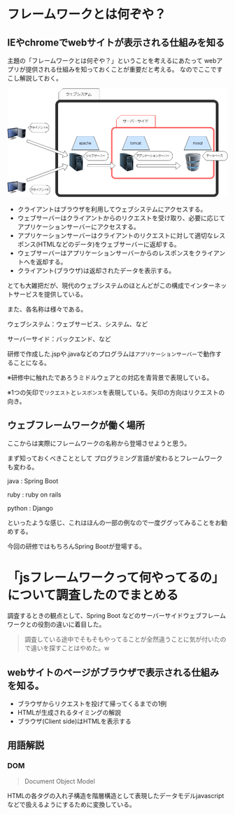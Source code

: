 # フレームワークとは何ぞや？

## IEやchromeでwebサイトが表示される仕組みを知る

主題の「フレームワークとは何ぞや？」ということを考えるにあたって
webアプリが提供される仕組みを知っておくことが重要だと考える。
なのでここですこし解説しておく。

![](./img/architecture_sample.png)

- クライアントはブラウザを利用してウェブシステムにアクセスする。
- ウェブサーバーはクライアントからのリクエストを受け取り、必要に応じてアプリケーションサーバーにアクセスする。
- アプリケーションサーバーはクライアントのリクエストに対して適切なレスポンス(HTMLなどのデータ)をウェブサーバーに返却する。
- ウェブサーバーはアプリケーションサーバーからのレスポンスをクライアントへを返却する。
- クライアント(ブラウザ)は返却されたデータを表示する。 

とても大雑把だが、現代のウェブシステムのほとんどがこの構成でインターネットサービスを提供している。

また、各名称は様々である。

ウェブシステム：ウェブサービス、システム、など

サーバーサイド：バックエンド、など

研修で作成した.jspや.javaなどのプログラムは`アプリケーションサーバー`で動作することになる。

※研修中に触れたであろうミドルウェアとの対応を青背景で表現している。

※1つの矢印で`リクエスト`と`レスポンス`を表現している。矢印の方向はリクエストの向き。


## ウェブフレームワークが働く場所

ここからは実際にフレームワークの名称から登場させようと思う。

まず知っておくべきこととして
プログラミング言語が変わるとフレームワークも変わる。

java : Spring Boot

ruby : ruby on rails

python : Django

といったような感じ、これはほんの一部の例なので一度ググってみることをお勧めする。

今回の研修ではもちろんSpring Bootが登場する。




# 「jsフレームワークって何やってるの」について調査したのでまとめる

調査するときの観点として、Spring Boot などのサーバーサイドウェブフレームワークとの役割の違いに着目した。

> 調査している途中でそもそもやってることが全然違うことに気が付いたので違いを探すことはやめた。w

## webサイトのページがブラウザで表示される仕組みを知る。

- ブラウザからリクエストを投げて帰ってくるまでの1例
- HTMLが生成されるタイミングの解説
- ブラウザ(Client side)はHTMLを表示する

## 用語解説
### DOM

> Document Object Model

HTMLの各タグの入れ子構造を階層構造として表現したデータモデルjavascriptなどで扱えるようにするために変換している。



